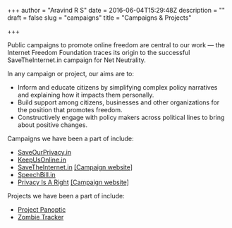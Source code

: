+++
author = "Aravind R S"
date = 2016-06-04T15:29:48Z
description = ""
draft = false
slug = "campaigns"
title = "Campaigns & Projects"

+++




Public campaigns to promote online freedom are central to our work — the Internet Freedom Foundation traces its origin to the successful SaveTheInternet.in campaign for Net Neutrality.

In any campaign or project, our aims are to:

* Inform and educate citizens by simplifying complex policy narratives and explaining how it impacts them personally.
* Build support among citizens, businesses and other organizations for the position that promotes freedom.
* Constructively engage with policy makers across political lines to bring about positive changes.

Campaigns we have been a part of include:

* [SaveOurPrivacy.in](https://saveourprivacy.in)
* [KeepUsOnline.in](https://internetfreedom.in/https://keepusonline.in) 
* [SaveTheInternet.in](https://internetfreedom.in/campaigns-savetheinternet)  [[Campaign website]](http://savetheinternet.in)
* [SpeechBill.in](https://speechbill.in)
* [Privacy Is A Right](https://internetfreedom.in/campaigns-privacyisaright)  [[Campaign website]](http://privacyisaright.in)

Projects we have been a part of include:

* [Project Panoptic](https://panoptic.in/)
* [Zombie Tracker](https://zombietracker.in)


